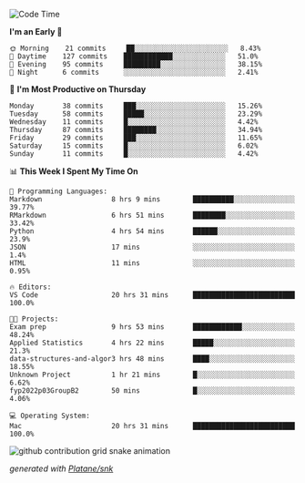 <!--START_SECTION:waka-->
![Code Time](http://img.shields.io/badge/Code%20Time-110%20hrs%204%20mins-blue)

**I'm an Early 🐤** 

```text
🌞 Morning    21 commits     ██░░░░░░░░░░░░░░░░░░░░░░░   8.43% 
🌆 Daytime    127 commits    ████████████░░░░░░░░░░░░░   51.0% 
🌃 Evening    95 commits     █████████░░░░░░░░░░░░░░░░   38.15% 
🌙 Night      6 commits      ░░░░░░░░░░░░░░░░░░░░░░░░░   2.41%

```
📅 **I'm Most Productive on Thursday** 

```text
Monday       38 commits     ███░░░░░░░░░░░░░░░░░░░░░░   15.26% 
Tuesday      58 commits     █████░░░░░░░░░░░░░░░░░░░░   23.29% 
Wednesday    11 commits     █░░░░░░░░░░░░░░░░░░░░░░░░   4.42% 
Thursday     87 commits     ████████░░░░░░░░░░░░░░░░░   34.94% 
Friday       29 commits     ███░░░░░░░░░░░░░░░░░░░░░░   11.65% 
Saturday     15 commits     █░░░░░░░░░░░░░░░░░░░░░░░░   6.02% 
Sunday       11 commits     █░░░░░░░░░░░░░░░░░░░░░░░░   4.42%

```


📊 **This Week I Spent My Time On** 

```text
💬 Programming Languages: 
Markdown                 8 hrs 9 mins        ██████████░░░░░░░░░░░░░░░   39.77% 
RMarkdown                6 hrs 51 mins       ████████░░░░░░░░░░░░░░░░░   33.42% 
Python                   4 hrs 54 mins       ██████░░░░░░░░░░░░░░░░░░░   23.9% 
JSON                     17 mins             ░░░░░░░░░░░░░░░░░░░░░░░░░   1.4% 
HTML                     11 mins             ░░░░░░░░░░░░░░░░░░░░░░░░░   0.95%

🔥 Editors: 
VS Code                  20 hrs 31 mins      █████████████████████████   100.0%

🐱‍💻 Projects: 
Exam prep                9 hrs 53 mins       ████████████░░░░░░░░░░░░░   48.24% 
Applied Statistics       4 hrs 22 mins       █████░░░░░░░░░░░░░░░░░░░░   21.3% 
data-structures-and-algor3 hrs 48 mins       ████░░░░░░░░░░░░░░░░░░░░░   18.55% 
Unknown Project          1 hr 21 mins        █░░░░░░░░░░░░░░░░░░░░░░░░   6.62% 
fyp2022p03GroupB2        50 mins             █░░░░░░░░░░░░░░░░░░░░░░░░   4.06%

💻 Operating System: 
Mac                      20 hrs 31 mins      █████████████████████████   100.0%

```


<!--END_SECTION:waka-->


<!--Snake Game-->
![github contribution grid snake animation](https://raw.githubusercontent.com/viggo-gascou/viggo-gascou/output/github-contribution-grid-snake.svg)

_generated with [Platane/snk](https://github.com/Platane/snk)_
<!--Snake Game-->

